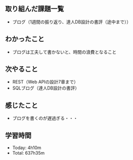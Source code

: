 ## 取り組んだ課題一覧
- ブログ（1週間の振り返り、達人DB設計の書評（途中まで））
## わかったこと
- ブログは工夫して書かないと、時間の浪費となること
## 次やること
- REST（Web APIの設計7章まで）
- SQLブログ（達人DB設計の書評）
## 感じたこと
- ブログを書くのが遅過ぎる・・・
## 学習時間
- Today: 4h10m
- Total: 637h35m
